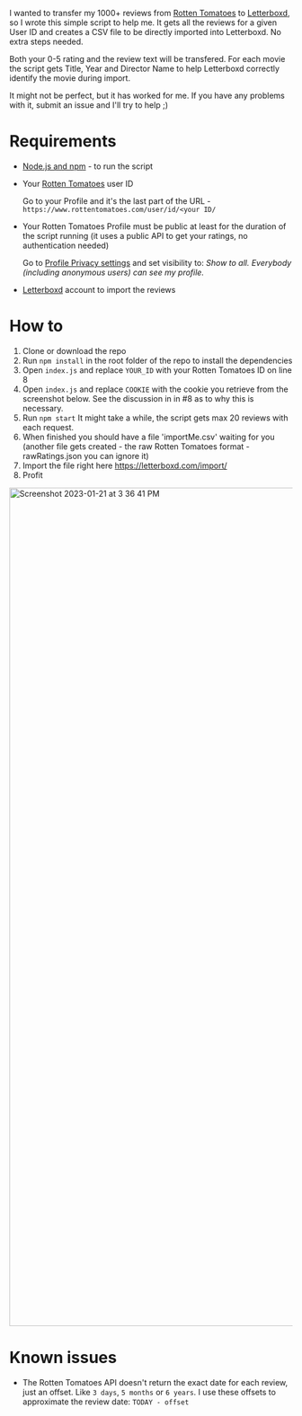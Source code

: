 I wanted to transfer my 1000+ reviews from
[Rotten Tomatoes](https://www.rottentomatoes.com)
to [Letterboxd](https://letterboxd.com),
so I wrote this simple script to help me. It gets all the reviews for a given
User ID and creates a CSV file to be directly imported into Letterboxd. No extra
steps needed.

Both your 0-5 rating and the review text will be transfered. For each movie the
script gets Title, Year and Director Name to help Letterboxd correctly identify
the movie during import.

It might not be perfect, but it has worked for me. If you have any problems with
it, submit an issue and I'll try to help ;)

# Requirements

- [Node.js and npm](https://nodejs.org) - to run the script
- Your [Rotten Tomatoes](https://www.rottentomatoes.com) user ID

  Go to your Profile and it's the last part of the URL -
  `https://www.rottentomatoes.com/user/id/<your ID/`

- Your Rotten Tomatoes Profile must be public at least for the duration of the script running
  (it uses a public API to get your ratings, no authentication needed)

  Go to [Profile Privacy settings](https://www.rottentomatoes.com/user/account/profile_preferences/)
  and set visibility to: _Show to all. Everybody (including anonymous users) can see my profile._

- [Letterboxd](https://letterboxd.com) account to import the reviews

# How to

1. Clone or download the repo
2. Run `npm install` in the root folder of the repo to install the dependencies
3. Open `index.js` and replace `YOUR_ID` with your Rotten Tomatoes ID on line 8
4. Open `index.js` and replace `COOKIE` with the cookie you retrieve from the screenshot below. See the discussion in in #8 as to why this is necessary.
5. Run `npm start` It might take a while, the script gets max 20 reviews
   with each request.
6. When finished you should have a file 'importMe.csv' waiting for you
   (another file gets created - the raw Rotten Tomatoes format - rawRatings.json
   you can ignore it)
7. Import the file right here https://letterboxd.com/import/
8. Profit

<img width="1493" alt="Screenshot 2023-01-21 at 3 36 41 PM" src="https://user-images.githubusercontent.com/1892194/213886227-05096d0a-2778-40e1-9b15-a4e13e8fe651.png">

# Known issues

- The Rotten Tomatoes API doesn't return the exact date for each review, just an
  offset. Like `3 days`, `5 months` or `6 years`. I use these offsets
  to approximate the review date: `TODAY - offset`
